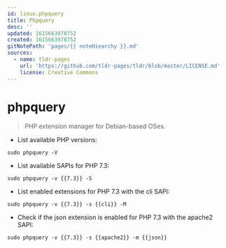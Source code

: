 ```yaml
---
id: linux.phpquery
title: Phpquery
desc: ''
updated: 1615663978752
created: 1615663978752
gitNotePath: 'pages/{{ noteHiearchy }}.md'
sources:
  - name: tldr-pages
    url: 'https://github.com/tldr-pages/tldr/blob/master/LICENSE.md'
    license: Creative Commons
---
```

# phpquery

> PHP extension manager for Debian-based OSes.

- List available PHP versions:

`sudo phpquery -V`

- List available SAPIs for PHP 7.3:

`sudo phpquery -v {{7.3}} -S`

- List enabled extensions for PHP 7.3 with the cli SAPI:

`sudo phpquery -v {{7.3}} -s {{cli}} -M`

- Check if the json extension is enabled for PHP 7.3 with the apache2 SAPI:

`sudo phpquery -v {{7.3}} -s {{apache2}} -m {{json}}`

